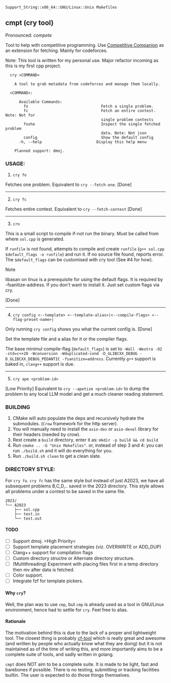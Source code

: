 ```
Support_String::x86_64::GNU/Linux::Unix Makefiles
```

## cmpt (cry tool)

Pronounced: _compete_

Tool to help with competitive programming. Use [Competitive Companion](https://github.com/jmerle/competitive-companion) as an extension for fetching. Mainly for codeforces.

Note: This tool is written for my personal use. Major refactor incoming as this is my first cpp project.

```
  cry >COMMAND<

    A tool to grab metadata from codeforces and manage them locally.

  >COMMAND<:

      Available Commands:
        fo                                Fetch a single problem.
        fc                                Fetch an entire contest. Note: Not for
                                          single problem contests
        fosho                             Inspect the single fetched problem
                                          data. Note: Not json
        config                            Show the default config
      -h, --help                        Display this help menu

    Planned support: dmoj.

```


### USAGE:

1. `cry fo` 

Fetches one problem. Equivalent to `cry --fetch-one`. [Done]

-----

2. `cry fc` 

Fetches entire contest. Equivalent to `cry --fetch-contest` [Done]

-----

3. `crn`

This is a small script to compile if-not run the binary. Must be called from where `sol.cpp` is generated.

If `runfile` is not found, attempts to compile and create `runfile` (`g++ sol.cpp $default_flags -o runfile`) and run it. If no source file found, reports error. The `$default_flags` can be customised with cry tool (See #4 for how).

> [!NOTE] 
> libasan on linux is a prerequisite for using the default flags. It is required by -fsanitize-address. If you don't want to install it. Just set custom flags via cry.

[Done]

-----

4. `cry config <--template> <--template-alias>|<--compile-flags> <--flag-preset-name>|`

Only running `cry config` shows you what the current config is. [Done]

Set the template file and a alias for it or the compiler flags. 

The base minimul compile-flag (`default_flags`) is set to `-Wall -Wextra -O2 -std=c++20 -Wconversion -Wduplicated-cond -D_GLIBCXX_DEBUG -D_GLIBCXX_DEBUG_PEDANTIC -fsanitize=address`. Currently `g++` support is baked in, `clang++` support is due.

-----

5. `cry ape <problem-id>`

[Low Priority] Equivalent to `cry --apetize <problem-id>` to dump the problem to any local LLM model and get a much cleaner reading statement. 


### BUILDING

1. CMake will auto populate the deps and recursively hydrate the submodules. (`Crow` framework for the http server).
2. You will manually need to install the `asio-dev` or `asio-devel` library for their headers (needed by crow).
3. Rest create a `build` directory, enter it as: `mkdir -p build && cd build`
4. Run `cmake .. -G "Unix Makefiles"`. or, instead of step 3 and 4: you can run `./build.sh` and it will do everything for you.
5. Run `./build.sh clean` to get a clean slate.

### DIRECTORY STYLE:

For `cry fo`. `cry fc` has the same style but instead of just A2023, we have all subsequent problems B,C,D,.. saved in the 2023 directory. This style allows all problems under a contest to be saved in the same file.

```
2023/
└── A2023
    ├── sol.cpp
    ├── test.in
    └── test.out
```
#### TODO

- [ ] Support dmoj. >High Priority<
- [ ] Support template placement strategies (viz. OVERWRITE or ADD_DUP)
- [ ] Clang++ support for compilation flags
- [ ] Custom directory structre or Alternate directory structure.
- [ ] (Multithreading) Experiment with placing files first in a temp directory then mv after data is fetched. 
- [ ] Color support.
- [ ] Integrate fzf for template pickers.

#### Why `cry`?

Well, the plan was to use `cmp`, but `cmp` is already used as a tool in GNU/Linux environment, hence had to settle for `cry`. Feel free to alias.

#### Rationale

The motivation behind this is due to the lack of a proper and lightweight tool. The closest thing is probably [cf-tool](https://github.com/xalanq/cf-tool) which is really great and awesome (and written by people who actually know what they are doing) but it is not maintained as of the time of writing this, and more importantly aims to be a complete suite of tools, and sadly written in golang. 

`cmpt` does NOT aim to be a complete suite. It is made to be light, fast and barebones if possible. There is no testing, submitting or tracking facilities builtin. The user is expected to do those things themselves.
